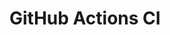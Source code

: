 # GitHub Actions CI





















































































































































































































































































































































































































































































































































































































